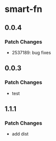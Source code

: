 # smart-fn

## 0.0.4

### Patch Changes

- 2537189: bug fixes

## 0.0.3

### Patch Changes

- test

## 1.1.1

### Patch Changes

- add dist
